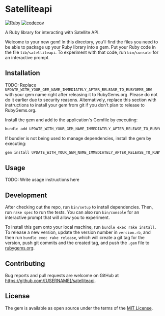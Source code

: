 # Satelliteapi

[![Ruby](https://github.com/skyethepinkcat/ruby-satelliteapi/actions/workflows/ruby.yml/badge.svg)](https://github.com/skyethepinkcat/ruby-satelliteapi/actions/workflows/ruby.yml)
[![codecov](https://codecov.io/gh/skyethepinkcat/ruby-satelliteapi/branch/main/graph/badge.svg)](https://codecov.io/gh/skyethepinkcat/ruby-satelliteapi)

A Ruby library for interacting with Satellite API.

Welcome to your new gem! In this directory, you'll find the files you need to be able to package up your Ruby library into a gem. Put your Ruby code in the file `lib/satelliteapi`. To experiment with that code, run `bin/console` for an interactive prompt.

## Installation

TODO: Replace `UPDATE_WITH_YOUR_GEM_NAME_IMMEDIATELY_AFTER_RELEASE_TO_RUBYGEMS_ORG` with your gem name right after releasing it to RubyGems.org. Please do not do it earlier due to security reasons. Alternatively, replace this section with instructions to install your gem from git if you don't plan to release to RubyGems.org.

Install the gem and add to the application's Gemfile by executing:

```bash
bundle add UPDATE_WITH_YOUR_GEM_NAME_IMMEDIATELY_AFTER_RELEASE_TO_RUBYGEMS_ORG
```

If bundler is not being used to manage dependencies, install the gem by executing:

```bash
gem install UPDATE_WITH_YOUR_GEM_NAME_IMMEDIATELY_AFTER_RELEASE_TO_RUBYGEMS_ORG
```

## Usage

TODO: Write usage instructions here

## Development

After checking out the repo, run `bin/setup` to install dependencies. Then, run `rake spec` to run the tests. You can also run `bin/console` for an interactive prompt that will allow you to experiment.

To install this gem onto your local machine, run `bundle exec rake install`. To release a new version, update the version number in `version.rb`, and then run `bundle exec rake release`, which will create a git tag for the version, push git commits and the created tag, and push the `.gem` file to [rubygems.org](https://rubygems.org).

## Contributing

Bug reports and pull requests are welcome on GitHub at https://github.com/[USERNAME]/satelliteapi.

## License

The gem is available as open source under the terms of the [MIT License](https://opensource.org/licenses/MIT).
